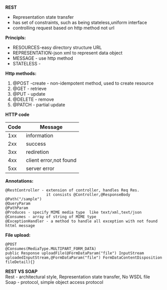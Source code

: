 **REST**
- Representation state transfer
- has set of constraints, such as being stateless,uniform interface
- controlling request based on http method not url


**Principls:**
- RESOURCES-easy directory structure URL
- REPRESENTATION-json xml to represent data object
- MESSAGE - use http method
- STATELESS - 

**Http methods:**
1. @POST -create - non-idempotent method, used to create resource
2. @GET - retrieve
3. @PUT - update
4. @DELETE - remove
5. @PATCH - partial update

**HTTP code**

Code | Message
--- | --- 
1xx|information
2xx|success
3xx|rediretion
4xx|client error,not found
5xx|server error

**Annotations:**
```
@RestController - extension of controller, handles Req Res.
                  it consists @Controller,@ResponseBody
@Path("/sample")
@QueryParam 
@PathParam
@Produces - specify MIME media type  like text/xml,text/json
@Consumes - array of string of MIME type
@ExceptionHandler - a method to handle all exception with not found httml message
```
**File upload:**
```
@POST
@Consumes(MediaType.MULTIPART_FORM_DATA)
public Response uploadFile(@FormDataParam("file") InputStream uploadedInputStream,@FormDataParam("file") FormDataContentDisposition fileDetail){}
```
**REST VS SOAP**\
Rest - architectural style, Representation state transfer, No WSDL file\
Soap - protocol, simple object access protocol
